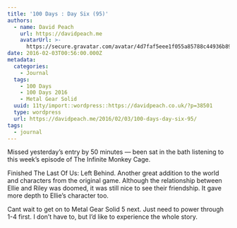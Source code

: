 ```yaml
---
title: '100 Days : Day Six (95)'
authors:
  - name: David Peach
    url: https://davidpeach.me
    avatarUrl: >-
      https://secure.gravatar.com/avatar/4d7faf5eee1f055a85788c44936b8995eaab6dfb004e7854ec747ccb272e91ee?s=96&d=mm&r=g
date: 2016-02-03T00:56:00.000Z
metadata:
  categories:
    - Journal
  tags:
    - 100 Days
    - 100 Days 2016
    - Metal Gear Solid
  uuid: 11ty/import::wordpress::https://davidpeach.co.uk/?p=38501
  type: wordpress
  url: https://davidpeach.me/2016/02/03/100-days-day-six-95/
tags:
  - journal
---
```

Missed yesterday’s entry by 50 minutes — been sat in the bath listening to this week’s episode of The Infinite Monkey Cage.

Finished The Last Of Us: Left Behind. Another great addition to the world and characters from the original game. Although the relationship between Ellie and Riley was doomed, it was still nice to see their friendship. It gave more depth to Ellie’s character too.

Cant wait to get on to Metal Gear Solid 5 next. Just need to power through 1-4 first. I don’t have to, but I’d like to experience the whole story.